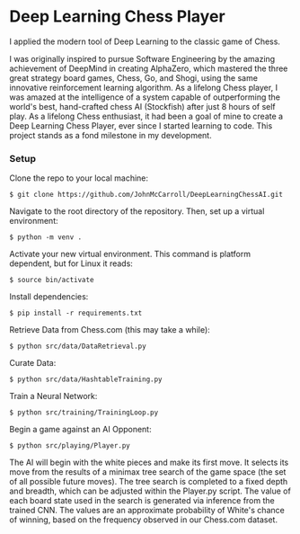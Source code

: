 # Deep Learning Chess Player

I applied the modern tool of Deep Learning to the classic game of Chess.

I was originally inspired to pursue Software Engineering by the amazing achievement of DeepMind
in creating AlphaZero, which mastered the three great strategy board games, Chess, Go, and Shogi, using the
same innovative reinforcement learning algorithm. As a lifelong Chess player, I was amazed at the intelligence
of a system capable of outperforming the world's best, hand-crafted chess AI (Stockfish) after just 8 hours of self play.
As a lifelong Chess enthusiast, it had been a goal of mine to create a Deep Learning Chess Player, ever
since I started learning to code. This project stands as a fond milestone in my development.

### Setup

Clone the repo to your local machine:
```buildoutcfg
$ git clone https://github.com/JohnMcCarroll/DeepLearningChessAI.git
```

Navigate to the root directory of the repository. Then, set up a virtual environment:
```buildoutcfg
$ python -m venv .
```

Activate your new virtual environment. This command is platform dependent, but for Linux it reads:
```buildoutcfg
$ source bin/activate 
```

Install dependencies:
```buildoutcfg
$ pip install -r requirements.txt
```

Retrieve Data from Chess.com (this may take a while):
```buildoutcfg
$ python src/data/DataRetrieval.py
```

Curate Data:
```buildoutcfg
$ python src/data/HashtableTraining.py
```

Train a Neural Network:
```buildoutcfg
$ python src/training/TrainingLoop.py
```

Begin a game against an AI Opponent:
```buildoutcfg
$ python src/playing/Player.py
```

The AI will begin with the white pieces and make its first move. It selects its move from the results of
a minimax tree search of the game space (the set of all possible future moves). The tree search
is completed to a fixed depth and breadth, which can be adjusted within the Player.py script.
The value of each board state used in the search is generated via inference from the 
trained CNN. The values are an approximate probability of White's chance of winning, based on the frequency
observed in our Chess.com dataset.


